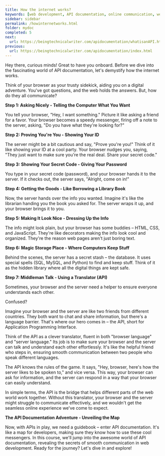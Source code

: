 ```yaml
---
title: How the internet works?
keywords: [web development, API documentation, online communication, web design, programming, HTML, CSS, JavaScript, server-side, database management, SQL, MySQL, Python, web programming, internet communication, software development, coding, front-end development, back-end development, responsive design, user experience, API integration, web applications, SEO best practices, web technology, digital communication, programming languages, software engineering, API design]
sidebar: sidebar
permalink: /howinternetworks.html
folder: mydoc
completed: 5
next:
  url: https://beingtechnicalwriter.com/apidocumentation/whatisanAPI.html
previous:
  url: https://beingtechnicalwriter.com/apidocumentation/index.html
---
```


Hey there, curious minds! Great to have you onboard. Before we dive into the fascinating world of API documentation, let's demystify how the internet works.

Think of your browser as your trusty sidekick, aiding you on a digital adventure. You've got questions, and the web holds the answers. But, how do they all communicate?

**Step 1: Asking Nicely - Telling the Computer What You Want**

You tell your browser, "Hey, I want something." Picture it like asking a friend for a favor. Your browser becomes a speedy messenger, firing off a note to the server, asking, "Do you have what they're looking for?"

**Step 2: Proving You're You - Showing Your ID**

The server might be a bit cautious and say, "Prove you're you!" Think of it like showing your ID at a cool party. Your browser nudges you, saying, "They just want to make sure you're the real deal. Share your secret code."

**Step 3: Showing Your Secret Code - Giving Your Password**

You type in your secret code (password), and your browser hands it to the server. If it checks out, the server says, "Alright, come on in!"

**Step 4: Getting the Goods - Like Borrowing a Library Book**

Now, the server hands over the info you wanted. Imagine it's like the librarian handing you the book you asked for. The server wraps it up, and your browser brings it to you.

**Step 5: Making It Look Nice - Dressing Up the Info**

The info might look plain, but your browser has some buddies – HTML, CSS, and JavaScript. They're like decorators making the info look cool and organized. They're the reason web pages aren't just boring text.

**Step 6: Magic Storage Place - Where Computers Keep Stuff**

Behind the scenes, the server has a secret stash – the database. It uses special spells (SQL, MySQL, and Python) to find and keep stuff. Think of it as the hidden library where all the digital things are kept safe.

**Step 7: Middleman Talk - Using a Translator (API)**

Sometimes, your browser and the server need a helper to ensure everyone understands each other. 

Confused?

Imagine your browser and the server are like two friends from different countries. They both want to chat and share information, but there's a language barrier. That's where our hero comes in – the API, short for Application Programming Interface.

Think of the API as a clever translator, fluent in both "browser language" and "server language." Its job is to make sure your browser and the server can talk and understand each other effortlessly. It's like the helpful friend who steps in, ensuring smooth communication between two people who speak different languages.

The API knows the rules of the game. It says, "Hey, browser, here's how the server likes to be spoken to," and vice versa. This way, your browser can ask for information, and the server can respond in a way that your browser can easily understand.

In simple terms, the API is the bridge that helps different parts of the web world work together. Without this translator, your browser and the server might struggle to communicate effectively, and we wouldn't get the seamless online experience we've come to expect.

**The API Documentation Adventure - Unveiling the Map**

Now, with APIs in play, we need a guidebook – enter API documentation. It's like a map for developers, making sure they know how to use these cool messengers. In this course, we'll jump into the awesome world of API documentation, revealing the secrets of smooth communication in web development. Ready for the journey? Let's dive in and explore!